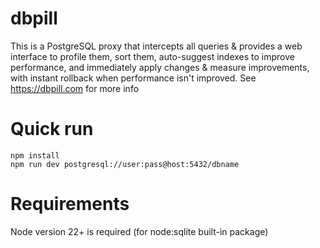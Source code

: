 # dbpill

This is a PostgreSQL proxy that intercepts all queries & provides a web interface to profile them, sort them, auto-suggest indexes to improve performance, and immediately apply changes & measure improvements, with instant rollback when performance isn't improved. See https://dbpill.com for more info

# Quick run

```
npm install
npm run dev postgresql://user:pass@host:5432/dbname
```

# Requirements

Node version 22+ is required (for node:sqlite built-in package)
